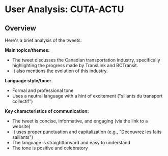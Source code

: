 # User Analysis: CUTA-ACTU

## Overview

Here's a brief analysis of the tweets:

**Main topics/themes:**

* The tweet discusses the Canadian transportation industry, specifically highlighting the progress made by TransLink and BCTransit.
* It also mentions the evolution of this industry.

**Language style/tone:**

* Formal and professional tone
* Uses a neutral language with a hint of excitement ("sillants du transport collectif")

**Key characteristics of communication:**

* The tweet is concise, informative, and engaging (via the link to a website)
* It uses proper punctuation and capitalization (e.g., "Découvrez les faits saillants")
* The language is straightforward and easy to understand
* The tone is positive and celebratory